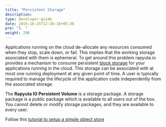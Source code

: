 ```yaml
---
title: "Persistent Storage"
description:
type: developer-guide
date: 2019-10-25T12:36:16+05:30
pre: "5. "
weight: 290
---
```

Applications running on the cloud de-allocate
any resources consumed when they stop, scale down, or fail.
This implies that the working storage associated with them is ephemeral.
To get around this problem rapyuta.io provides a mechanism to consume persistent [block storage](https://en.wikipedia.org/wiki/Block-level_storage)
for your applications running in the cloud. This storage can be
associated with at most one running deployment at any given point
of time. A user is typically required to manage the lifecycle of
the application code independently from the associated storage.

The **Rapyuta IO Persistent Volume** is a storage package. A storage package is a public package which is available to all users out of the box. You cannot delete or modify storage packages, and they are available to every user.

Follow this [tutorial to setup a simple object store](/developer-guide/create-software-packages/persistent-storage/obj-store-deployment-tutorial/)
